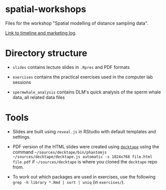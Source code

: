 spatial-workshops
=================

Files for the workshop "Spatial modelling of distance sampling data".


[Link to timeline and marketing log](https://docs.google.com/spreadsheets/d/1NqVQZTwqRkyuZNz6CJgJWmVNRvT27rhLjhEL_szLecU/edit#gid=468231088).


# Directory structure

- `slides` contains lecture slides in `.Rpres` and PDF formats
* `exercises` contains the practical exercises used in the computer lab sessions
- `spermwhale_analysis` contains DLM's quick analysis of the sperm whale data, all related data files


# Tools

* Slides are built using `reveal.js` in RStudio with default templates and settings.
- PDF version of the HTML slides were created using [`decktape`](https://github.com/astefanutti/decktape) using the command `~/sources/decktape/bin/phantomjs ~/sources/decktape/decktape.js automatic -s 1024x768 file.html file.pdf` if `~/sources/decktape` is where you cloned the `decktape` repo from.
* To work out which packages are used in exercises, use the following `grep -h library *.Rmd | sort | uniq` (in `exercises/`).

